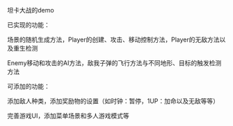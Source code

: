 坦卡大战的demo

已实现的功能：

场景的随机生成方法，Player的创建、攻击、移动控制方法，Player的无敌方法以及重生检测

Enemy移动和攻击的AI方法，敌我子弹的飞行方法与不同地形、目标的触发检测方法

可添加的功能：

添加敌人种类，添加奖励物的设置（如时钟：暂停，1UP：加命以及无敌等等）

完善游戏UI，添加菜单场景和多人游戏模式等